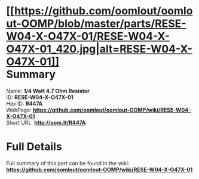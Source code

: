 
[[https://github.com/oomlout/oomlout-OOMP/blob/master/parts/RESE-W04-X-O47X-01/RESE-W04-X-O47X-01_420.jpg|alt=RESE-W04-X-O47X-01]]     
Summary
=================
  
Name: __1/4 Watt 4.7 Ohm Resistor__    
ID: __RESE-W04-X-O47X-01__   
Hex ID: __R447A__   
WebPage: __https://github.com/oomlout/oomlout-OOMP/wiki/RESE-W04-X-O47X-01__   
Short URL: __http://oom.lt/R447A__   

Full Details
==========================
Full summary of this part can be found in the wiki:   
__https://github.com/oomlout/oomlout-OOMP/wiki/RESE-W04-X-O47X-01__    


